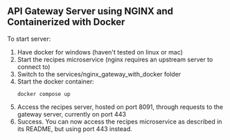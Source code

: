 ## API Gateway Server using NGINX and Containerized with Docker

To start server:
1. Have docker for windows (haven't tested on linux or mac)
2. Start the recipes microservice (nginx requires an upstream server to connect to)
3. Switch to the services/nginx_gateway_with_docker folder
4. Start the docker container:
    ```
    docker compose up
    ```
5. Access the recipes server, hosted on port 8091, through requests to the gateway server, currently on port 443
6. Success. You can now access the recipes microservice as described in its README, but using port 443 instead.